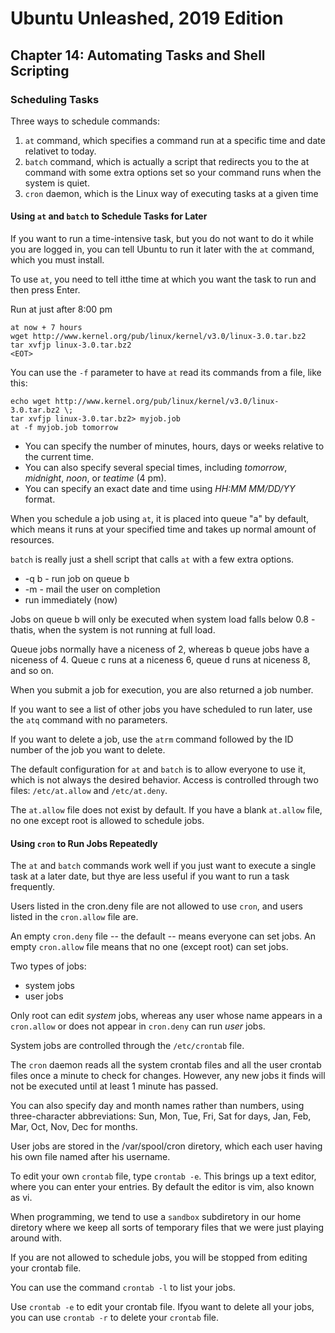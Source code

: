 # Ubuntu Unleashed, 2019 Edition

## Chapter 14: Automating Tasks and Shell Scripting

### Scheduling Tasks

Three ways to schedule commands:

1. `at` command, which specifies a command run at a specific time and date relativet to today.
1. `batch` command, which is actually a script that redirects you to the at command with some extra options set so your command runs when the system is quiet.
1. `cron` daemon, which is the Linux way of executing tasks at a given time 

#### Using `at` and `batch` to Schedule Tasks for Later

If you want to run a time-intensive task, but you do not want to do it while you are logged in, you can 
tell Ubuntu to run it later with the `at` command, which you must install.

To use `at`, you need to tell itthe time at which you want the task to run and then press Enter.

Run at just after 8:00 pm

```
at now + 7 hours
wget http://www.kernel.org/pub/linux/kernel/v3.0/linux-3.0.tar.bz2
tar xvfjp linux-3.0.tar.bz2
<EOT>
```

You can use the `-f` parameter to have `at` read its commands from a file, like this:

```
echo wget http://www.kernel.org/pub/linux/kernel/v3.0/linux-3.0.tar.bz2 \;
tar xvfjp linux-3.0.tar.bz2> myjob.job
at -f myjob.job tomorrow
```

* You can specify the number of minutes, hours, days or weeks relative to the current time.
* You can also specify several special times, including *tomorrow*, *midnight*, *noon*, or *teatime* (4 pm).
* You can specify an exact date and time using *HH:MM MM/DD/YY* format.

When you schedule a job using `at`, it is placed into queue "a" by default, which means it runs at your specified time and takes up normal amount of resources.

`batch` is really just a shell script that calls `at` with a few extra options.

* -q b - run job on queue b
* -m - mail the user on completion
* run immediately (now)

Jobs on queue b will only be executed when system load falls below 0.8 - thatis, when the system is not running at full load.

Queue jobs normally have a niceness of 2, whereas b queue jobs have a niceness of 4.
Queue c runs at a niceness 6, queue d runs at niceness 8, and so on.

When you submit a job for execution, you are also returned a job number.

If you want to see a list of other jobs you have scheduled to run later, use the `atq` command with no parameters.

If you want to delete a job, use the `atrm` command followed by the ID number of the job you want to delete.

The default configuration for `at` and `batch` is to allow everyone to use it, which is not always the desired behavior. Access is controlled through two files: `/etc/at.allow` and `/etc/at.deny`.

The `at.allow` file does not exist by default. If you have a blank `at.allow` file, no one except root is allowed to schedule jobs.

#### Using `cron` to Run Jobs Repeatedly

The `at` and `batch` commands work well if you just want to execute a single task at a later date, but thye are less useful if you want to run a task frequently.

Users listed in the cron.deny file are not allowed to use `cron`, and users listed in the `cron.allow` file are.

An empty `cron.deny` file -- the default -- means everyone can set jobs.
An empty `cron.allow` file means that no one (except root) can set jobs.

Two types of jobs:
* system jobs
* user jobs

Only root can edit *system* jobs, whereas any user whose name appears in a `cron.allow` or does not appear in `cron.deny` can run *user* jobs.

System jobs are controlled through the `/etc/crontab` file.

The `cron` daemon reads all the system crontab files and all the user crontab files once a minute to check for changes. However, any new jobs it finds will not be executed until at least 1 minute has passed.

You can also specify day and month names rather than numbers, using three-character abbreviations: Sun, Mon, Tue, Fri, Sat for days, Jan, Feb, Mar, Oct, Nov, Dec for months.

User jobs are stored in the /var/spool/cron diretory, which each user having his own file named after his username.

To edit your own `crontab` file, type `crontab -e`. This brings up a text editor, where you can enter your entries. By default the editor is vim, also known as vi.

When programming, we tend to use a `sandbox` subdiretory in our home diretory where we keep all sorts of temporary files that we were just playing around with.

If you are not allowed to schedule jobs, you will be stopped from editing your crontab file.

You can use the command `crontab -l` to list your jobs.

Use `crontab -e` to edit your crontab file. Ifyou want to delete all your jobs, you can use `crontab -r` to delete your `crontab` file.
